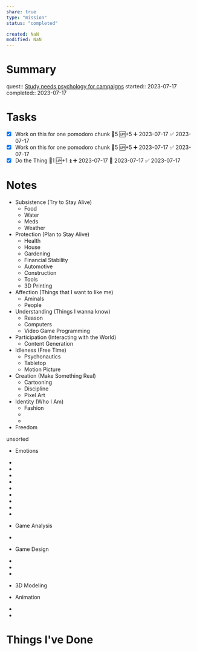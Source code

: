 ```yaml
---
share: true
type: "mission"
status: "completed"

created: NaN 
modified: NaN
---
```

 
# Summary
quest:: [Study needs psychology for campaigns](./Study%20needs%20psychology%20for%20campaigns.md)
started:: 2023-07-17
completed:: 2023-07-17
# Tasks
- [x] Work on this for one pomodoro chunk 🥄5 🆙+5 ➕ 2023-07-17 ✅ 2023-07-17
- [x] Work on this for one pomodoro chunk 🥄5 🆙+5 ➕ 2023-07-17 ✅ 2023-07-17
- [x] Do the Thing 🥄1 🆙+1 ⏫ ➕ 2023-07-17 🛫 2023-07-17 ✅ 2023-07-17
# Notes

- Subsistence (Try to Stay Alive)
	- Food
	- Water
	- Meds
	- Weather
- Protection (Plan to Stay Alive)
	- Health
	- House
	- Gardening
	- Financial Stability
	- Automotive
	- Construction
	- Tools
	- 3D Printing
- Affection (Things that I want to like me)
	- Aminals
	- People
- Understanding (Things I wanna know)
	- Reason
	- Computers
	- Video Game Programming
- Participation (Interacting with the World)
	- Content Generation
- Idleness (Free Time)
	- Psychonautics
	- Tabletop
	- Motion Picture
- Creation (Make Something Real)
	- Cartooning
	- Discipline
	- Pixel Art
- Identity (Who I Am)
	- Fashion
	- 
	- 
- Freedom


unsorted


- Emotions
- 
- 
- 
- 

- 
- 
- 
- 
- 
- Game Analysis
- 
- Game Design
- 
- 
- 
- 3D Modeling
- Animation
- 
- 
# Things I've Done